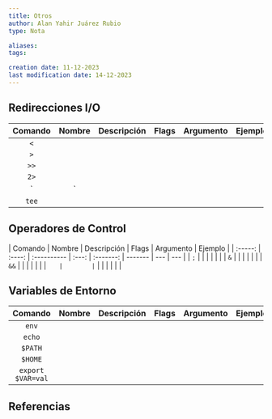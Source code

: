 ```yaml
---
title: Otros
author: Alan Yahir Juárez Rubio
type: Nota

aliases:
tags:

creation date: 11-12-2023
last modification date: 14-12-2023
---
```


## Redirecciones I/O

| Comando | Nombre | Descripción | Flags | Argumento | Ejemplo |
| :-----: | :----: | :---------- | :---: | :-------: | ------- |
|   `<`   |        |
|   `>`   |        |
|  `>>`   |        |
|  `2>`   |        |
|    `    |   `    |             |
|  `tee`  |        |

## Operadores de Control

| Comando | Nombre | Descripción | Flags | Argumento | Ejemplo |
| :-----: | :----: | :---------- | :---: | :-------: | ------- | --- | --- |
|   `;`   |        |             |       |           |         |
|   `&`   |        |             |       |           |         |
|  `&&`   |        |             |       |           |         |
|    `    |        | `           |       |           |         |     |     |

## Variables de Entorno

|      Comando      | Nombre | Descripción | Flags | Argumento | Ejemplo |
| :---------------: | :----: | :---------- | :---: | :-------: | ------- |
|       `env`       |        |             |       |           |         |
|      `echo`       |        |             |       |           |         |
|      `$PATH`      |        |             |       |           |         |
|      `$HOME`      |        |             |       |           |         |
| `export $VAR=val` |        |             |       |           |         |

<div style="page-break-after: always;"></div>

## Referencias
